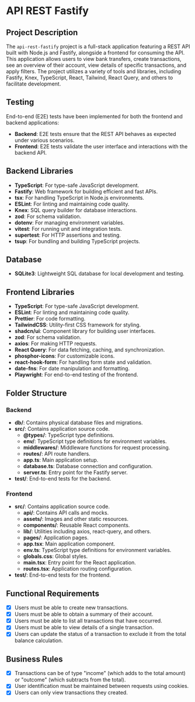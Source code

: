 # API REST Fastify

## Project Description

The `api-rest-fastify` project is a full-stack application featuring a REST API built with Node.js and Fastify, alongside a frontend for consuming the API. This application allows users to view bank transfers, create transactions, see an overview of their account, view details of specific transactions, and apply filters. The project utilizes a variety of tools and libraries, including Fastify, Knex, TypeScript, React, Tailwind, React Query, and others to facilitate development.

## Testing

End-to-end (E2E) tests have been implemented for both the frontend and backend applications:

- **Backend**: E2E tests ensure that the REST API behaves as expected under various scenarios.
- **Frontend**: E2E tests validate the user interface and interactions with the backend API.

## Backend Libraries

- **TypeScript**: For type-safe JavaScript development.
- **Fastify**: Web framework for building efficient and fast APIs.
- **tsx**: For handling TypeScript in Node.js environments.
- **ESLint**: For linting and maintaining code quality.
- **Knex**: SQL query builder for database interactions.
- **zod**: For schema validation.
- **dotenv**: For managing environment variables.
- **vitest**: For running unit and integration tests.
- **supertest**: For HTTP assertions and testing.
- **tsup**: For bundling and building TypeScript projects.

## Database

- **SQLite3**: Lightweight SQL database for local development and testing.

## Frontend Libraries

- **TypeScript**: For type-safe JavaScript development.
- **ESLint**: For linting and maintaining code quality.
- **Prettier**: For code formatting.
- **TailwindCSS**: Utility-first CSS framework for styling.
- **shadcn/ui**: Component library for building user interfaces.
- **zod**: For schema validation.
- **axios**: For making HTTP requests.
- **React Query**: For data fetching, caching, and synchronization.
- **phosphor-icons**: For customizable icons.
- **react-hook-form**: For handling form state and validation.
- **date-fns**: For date manipulation and formatting.
- **Playwright**: For end-to-end testing of the frontend.

## Folder Structure

### Backend

- **db/**: Contains physical database files and migrations.
- **src/**: Contains application source code.
  - **@types/**: TypeScript type definitions.
  - **env/**: TypeScript type definitions for environment variables.
  - **middlewares/**: Middleware functions for request processing.
  - **routes/**: API route handlers.
  - **app.ts**: Main application setup.
  - **database.ts**: Database connection and configuration.
  - **server.ts**: Entry point for the Fastify server.
- **test/**: End-to-end tests for the backend.

### Frontend

- **src/**: Contains application source code.
  - **api/**: Contains API calls and mocks.
  - **assets/**: Images and other static resources.
  - **components/**: Reusable React components.
  - **lib/**: Utilities including axios, react-query, and others.
  - **pages/**: Application pages.
  - **app.tsx**: Main application component.
  - **env.ts**: TypeScript type definitions for environment variables.
  - **globals.css**: Global styles.
  - **main.tsx**: Entry point for the React application.
  - **routes.tsx**: Application routing configuration.
- **test/**: End-to-end tests for the frontend.

## Functional Requirements

- [x] Users must be able to create new transactions.
- [x] Users must be able to obtain a summary of their account.
- [x] Users must be able to list all transactions that have occurred.
- [x] Users must be able to view details of a single transaction.
- [x] Users can update the status of a transaction to exclude it from the total balance calculation.

## Business Rules

- [x] Transactions can be of type "income" (which adds to the total amount) or "outcome" (which subtracts from the total).
- [x] User identification must be maintained between requests using cookies.
- [x] Users can only view transactions they created.
